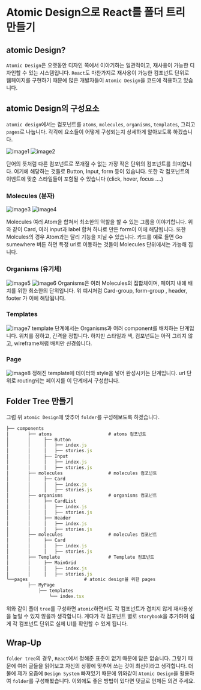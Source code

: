 # Atomic Design으로 React를 폴더 트리 만들기

## atomic Design?

`Atomic Design`은 오랫동안 디자인 쪽에서 이야기하는 일관적이고, 재사용이 가능한 디자인할 수 있는 시스템입니다. `React`도 마찬가지로 재사용이 가능한 컴포넌트 단위로 웹페이지를 구현하기 때문에 많은 개발자들이 `Atomic Design`을 코드에 적용하고 있습니다.

## atomic Design의 구성요소

`atomic design`에서는 컴포넌트를 `atoms`, `molecules`, `organisms`, `templates`, 그리고 `pages`로 나눕니다. 각각에 요소들이 어떻게 구성되는지 상세하게 알아보도록 하겠습니다.

![image1](1.png)
![image2](2.png)

단어의 뜻처럼 다른 컴포넌트로 쪼개질 수 없는 가장 작은 단위의 컴포넌트를 의미합니다. 여기에 해당하는 것들로 Button, Input, form 등이 있습니다. 또한 각 컴포넌트의 이벤트에 맞춘 스타일들이 포함될 수 있습니다 (click, hover, focus ....)

### Molecules (분자)

![image3](3.png)
![image4](4.png)

Molecules 여러 Atom을 합쳐서 최소한의 역할을 할 수 있는 그룹을 이야기합니다. 위와 같이 Card, 여러 input과 label 합쳐 하나로 만든 form이 이에 해당됩니다. 또한 Molcules의 경우 Atom과는 달리 기능을 지닐 수 있습니다. 카드를 예로 들면 Go sumewhere 버튼 하면 특정 url로 이동하는 것들이 Molecules 단위에서는 가능해 집니다.

### Organisms (유기체)

![image5](5.png)
![image6](6.png)
Organisms은 여러 Molecules의 집합체이며, 페이지 내에 배치를 위한 최소한의 단위입니다. 위 예시처럼 Card-group, form-group , header, footer 가 이에 해당됩니다.

### Templates

![image7](7.png)
template 단계에서는 Organisms과 여러 component를 배치하는 단계입니다. 위치를 정하고, 간격을 정합니다. 하지만 스타일과 색, 컴포넌트는 아직 그리지 않고, wireframe처럼 배치만 신경씁니다.

### Page

![image8](8.png)
정해진 template에 데이터와 style을 넣어 완성시키는 단계입니다. url 단위로 routing되는 페이지를 이 단계에서 구성합니다.

## Folder Tree 만들기
그럼 위 `atomic Design`에 맞추어 `folder`를 구성해보도록 하겠습니다.

```jsx
├── components            
│		├── atoms		              # atoms 컴포넌트
│		│     ├── Button
│		│     │   ├── index.js
│		│     │   ├── stories.js
│		│     ├── Input 
│		│     │   ├── index.js
│		│     │   ├── stories.js
│		├── molecules		          # molecules 컴포넌트
│		│     ├── Card
│		│     │   ├── index.js
│		│     │   ├── stories.js
│		├── organisms		          # organisms 컴포넌트
│		│     ├── CardList
│		│     │   ├── index.js
│		│     │   ├── stories.js
│		│     ├── Header
│		│     │   ├── index.js
│		│     │   ├── stories.js
│		├── molecules		          # molecules 컴포넌트
│		│     ├── Card
│		│     │   ├── index.js
│		│     │   ├── stories.js
│		├── Template		          # Template 컴포넌트
│		│     ├── MainGrid
│		│     │   ├── index.js
│		│     │   ├── stories.js
└──pages                     # atomic design을 위한 pages
		├── MyPage
      		├── templates
            	└── index.tsx
```

위와 같이 폴더 `tree`를 구성하면 `atomic`하면서도 각 컴포넌트가 겹치지 않게 재사용성을 높일 수 있지 않을까 생각합니다. 게다가 각 컴포넌트 별로 `storybook`을 추가하여 쉽게 각 컴포넌트 단위로 실제 UI를 확인할 수 있게 됩니다.

## Wrap-Up
`folder tree`의 경우, `React`에서 정해준 표준이 없기 때문에 답은 없습니다. 그렇기 때문에 여러 글들을 읽어보고 자신의 상황에 맞추어 쓰는 것이 최선이라고 생각합니다. 더불에 제가 요즘에 `Design System` 빠져있기 때문에 위와같이 `Atomic Design`을 활용하여 `folder`를 구성해봤습니다. 이외에도 좋은 방법이 있다면 댓글로 언제든 의견 주세요.